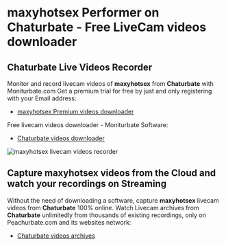 # maxyhotsex Performer on Chaturbate - Free LiveCam videos downloader

## Chaturbate Live Videos Recorder

Monitor and record livecam videos of **maxyhotsex** from **Chaturbate** with Moniturbate.com
Get a premium trial for free by just and only registering with your Email address:
* [maxyhotsex Premium videos downloader](https://moniturbate.com/request-demo-licence-key.html)

Free livecam videos downloader - Moniturbate Software:
* [Chaturbate videos downloader](https://moniturbate.com/moniturbate-download-software.html)

![maxyhotsex livecam videos recorder](https://peachurnet.com/templates/moniturbate-software.png)


## Capture maxyhotsex videos from the Cloud and watch your recordings on Streaming

Without the need of downloading a software, capture **maxyhotsex** livecam videos from **Chaturbate** 100% online.
Watch Livecam archives from **Chaturbate** unlimitedly from thousands of existing recordings, only on Peachurbate.com and its websites network:
* [Chaturbate videos archives](https://peachurnet.com/)